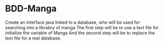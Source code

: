 # BDD-Manga
Create an interface java linked to a database, who will be used for searching into a librabry of manga
The first step will be to use a text file for initialize the variable of Manga
And the second step will be to replace the text file for a real database.
